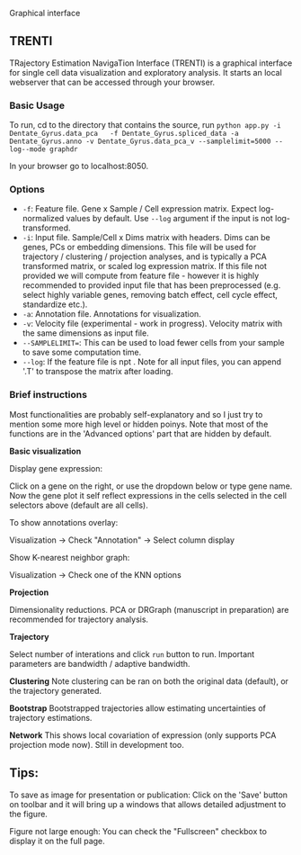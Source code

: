 
Graphical interface

## TRENTI

TRajectory Estimation NavigaTion Interface (TRENTI) is a
graphical interface for single cell data visualization and exploratory analysis. It starts an local webserver that can be accessed through your browser.

### Basic Usage

To run, cd to the directory that contains the source, run
`python app.py -i Dentate_Gyrus.data_pca   -f Dentate_Gyrus.spliced_data -a Dentate_Gyrus.anno -v Dentate_Gyrus.data_pca_v --samplelimit=5000 --log--mode graphdr`

In your browser go to localhost:8050. 



### Options
* `-f`: Feature file.   Gene x Sample / Cell expression matrix. Expect log-normalized values by default. Use `--log` argument if the input is not log-transformed.
* `-i`: Input file. Sample/Cell x Dims matrix with headers. Dims can be genes, PCs or embedding dimensions. This file will be used for trajectory / clustering / projection analyses, and is typically a PCA transformed matrix, or scaled log expression matrix. If this file not provided we will compute from feature file - however it is highly recommended to provided input file that has been preprocessed (e.g. select highly variable genes, removing batch effect, cell cycle effect, standardize etc.).
* `-a`: Annotation file. Annotations for visualization.
* `-v`: Velocity file (experimental - work in progress).  Velocity matrix with the same dimensions as input file.
* `--SAMPLELIMIT=`: This can be used to load fewer cells from your sample to save some computation time.
* `--log`: If the feature file is npt .
Note for all input files, you can append '.T' to transpose the matrix after loading.


### Brief instructions
Most functionalities are probably self-explanatory and so I just try to mention some more high level or hidden poinys. Note that most of the functions are in the 'Advanced options' part that are hidden by default.

**Basic visualization**

Display gene expression:

Click on a gene on the right, or use the dropdown below or type gene name. Now the gene plot it self reflect expressions in the cells selected in the cell selectors above (default are all cells).

To show annotations overlay:

Visualization -> Check "Annotation" -> Select column display

Show K-nearest neighbor graph:

Visualization -> Check one of the KNN options


**Projection**

Dimensionality reductions. PCA or DRGraph (manuscript in preparation) are recommended for trajectory analysis.

**Trajectory**

Select number of interations and click `run` button to run. Important parameters are bandwidth / adaptive bandwidth.

**Clustering**
Note clustering can be ran on both the original data (default), or the trajectory generated.

**Bootstrap**
Bootstrapped trajectories allow estimating uncertainties of trajectory estimations.

**Network**
This shows local covariation of expression (only supports PCA projection mode now). Still in development too.

## Tips:

To save as image for presentation or publication:
Click on the 'Save' button on toolbar and it will bring up a windows that allows detailed adjustment to the figure. 

Figure not large enough: You can check the "Fullscreen" checkbox to display it on the full page.

